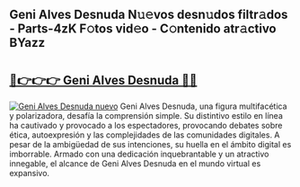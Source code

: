 ## Geni Alves Desnuda N𝚞𝚎vos desn𝚞dos filtr𝚊dos - Parts-4zK F𝚘tos vid𝚎o - C𝚘ntenido atr𝚊ctivo BYazz

# <h2><a href="http://mbbqyf8.tromn.icu/?c=Geni+Alves+Desnuda">🔗👉👉👉 Geni Alves Desnuda 🔗🔗</a></h2>

[![Geni Alves Desnuda nuevo](https://i.imgur.com/pEAQMta.gif)](http://mbbqyf8.tromn.icu/?c=Geni+Alves+Desnuda)
Geni Alves Desnuda, una figura multifacética y polarizadora, desafía la comprensión simple. Su distintivo estilo en línea ha cautivado y provocado a los espectadores, provocando debates sobre ética, autoexpresión y las complejidades de las comunidades digitales. A pesar de la ambigüedad de sus intenciones, su huella en el ámbito digital es imborrable. Armado con una dedicación inquebrantable y un atractivo innegable, el alcance de Geni Alves Desnuda en el mundo virtual es expansivo.
